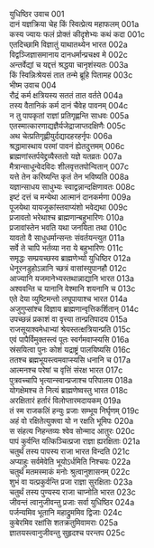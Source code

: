 युधिष्ठिर उवाच	001  
दानं यज्ञक्रिया चेह किं स्वित्प्रेत्य महाफलम्	001a  
कस्य ज्यायः फलं प्रोक्तं कीदृशेभ्यः कथं कदा	001c  
एतदिच्छामि विज्ञातुं याथातथ्येन भारत	002a  
विद्वञ्जिज्ञासमानाय दानधर्मान्प्रचक्ष्व मे	002c  
अन्तर्वेद्यां च यद्दत्तं श्रद्धया चानृशंस्यतः	003a  
किं स्विन्निःश्रेयसं तात तन्मे ब्रूहि पितामह	003c  
भीष्म उवाच	004  
रौद्रं कर्म क्षत्रियस्य सततं तात वर्तते	004a  
तस्य वैतानिकं कर्म दानं चैवेह पावनम्	004c  
न तु पापकृतां राज्ञां प्रतिगृह्णन्ति साधवः	005a  
एतस्मात्कारणाद्यज्ञैर्यजेद्राजाप्तदक्षिणैः	005c  
अथ चेत्प्रतिगृह्णीयुर्दद्यादहरहर्नृपः	006a  
श्रद्धामास्थाय परमां पावनं ह्येतदुत्तमम्	006c  
ब्राह्मणांस्तर्पयेद्द्रव्यैस्ततो यज्ञे यतव्रतः	007a  
मैत्रान्साधून्वेदविदः शीलवृत्ततपोन्वितान्	007c  
यत्ते तेन करिष्यन्ति कृतं तेन भविष्यति	008a  
यज्ञान्साधय साधुभ्यः स्वाद्वन्नान्दक्षिणावतः	008c  
इष्टं दत्तं च मन्येथा आत्मानं दानकर्मणा	009a  
पूजयेथा यायजूकांस्तवाप्यंशो भवेद्यथा	009c  
प्रजावतो भरेथाश्च ब्राह्मणान्बहुभारिणः	010a  
प्रजावांस्तेन भवति यथा जनयिता तथा	010c  
यावतो वै साधुधर्मान्सन्तः संवर्तयन्त्युत	011a  
सर्वे ते चापि भर्तव्या नरा ये बहुभारिणः	011c  
समृद्धः सम्प्रयच्छस्व ब्राह्मणेभ्यो युधिष्ठिर	012a  
धेनूरनडुहोऽन्नानि च्छत्रं वासांस्युपानहौ	012c  
आज्यानि यजमानेभ्यस्तथान्नाद्यानि भारत	013a  
अश्ववन्ति च यानानि वेश्मानि शयनानि च	013c  
एते देया व्युष्टिमन्तो लघूपायाश्च भारत	014a  
अजुगुप्सांश्च विज्ञाय ब्राह्मणान्वृत्तिकर्शितान्	014c  
उपच्छन्नं प्रकाशं वा वृत्त्या तान्प्रतिपादय	015a  
राजसूयाश्वमेधाभ्यां श्रेयस्तत्क्षत्रियान्प्रति	015c  
एवं पापैर्विमुक्तस्त्वं पूतः स्वर्गमवाप्स्यसि	016a  
स्रंसयित्वा पुनः कोशं यद्राष्ट्रं पालयिष्यसि	016c  
ततश्च ब्रह्मभूयस्त्वमवाप्स्यसि धनानि च	017a  
आत्मनश्च परेषां च वृत्तिं संरक्ष भारत	017c  
पुत्रवच्चापि भृत्यान्स्वान्प्रजाश्च परिपालय	018a  
योगक्षेमश्च ते नित्यं ब्राह्मणेष्वस्तु भारत	018c  
अरक्षितारं हर्तारं विलोप्तारमदायकम्	019a  
तं स्म राजकलिं हन्युः प्रजाः सम्भूय निर्घृणम्	019c  
अहं वो रक्षितेत्युक्त्वा यो न रक्षति भूमिपः	020a  
स संहत्य निहन्तव्यः श्वेव सोन्माद आतुरः	020c  
पापं कुर्वन्ति यत्किञ्चित्प्रजा राज्ञा ह्यरक्षिताः	021a  
चतुर्थं तस्य पापस्य राजा भारत विन्दति	021c  
अप्याहुः सर्वमेवेति भूयोऽर्धमिति निश्चयः	022a  
चतुर्थं मतमस्माकं मनोः श्रुत्वानुशासनम्	022c  
शुभं वा यत्प्रकुर्वन्ति प्रजा राज्ञा सुरक्षिताः	023a  
चतुर्थं तस्य पुण्यस्य राजा चाप्नोति भारत	023c  
जीवन्तं त्वानुजीवन्तु प्रजाः सर्वा युधिष्ठिर	024a  
पर्जन्यमिव भूतानि महाद्रुममिव द्विजाः	024c  
कुबेरमिव रक्षांसि शतक्रतुमिवामराः	025a  
ज्ञातयस्त्वानुजीवन्तु सुहृदश्च परन्तप	025c  
